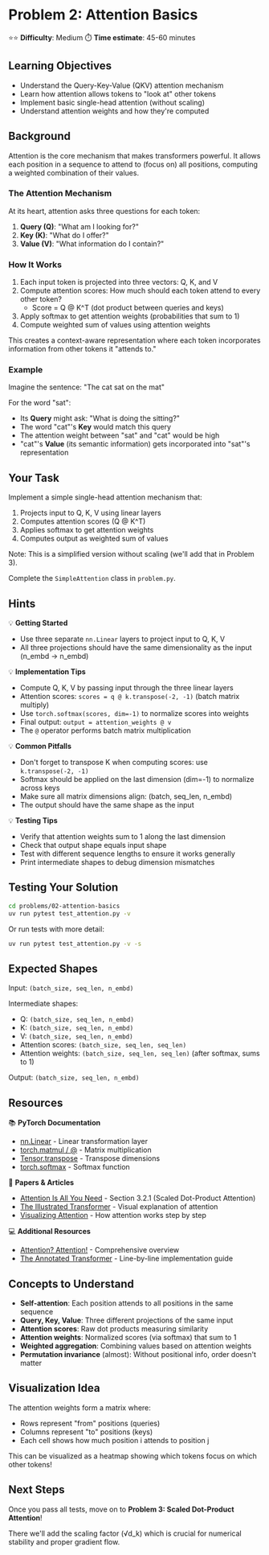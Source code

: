 # Problem 2: Attention Basics

⭐⭐ **Difficulty**: Medium
⏱️ **Time estimate**: 45-60 minutes

## Learning Objectives

- Understand the Query-Key-Value (QKV) attention mechanism
- Learn how attention allows tokens to "look at" other tokens
- Implement basic single-head attention (without scaling)
- Understand attention weights and how they're computed

## Background

Attention is the core mechanism that makes transformers powerful. It allows each position in a sequence to attend to (focus on) all positions, computing a weighted combination of their values.

### The Attention Mechanism

At its heart, attention asks three questions for each token:
1. **Query (Q)**: "What am I looking for?"
2. **Key (K)**: "What do I offer?"
3. **Value (V)**: "What information do I contain?"

### How It Works

1. Each input token is projected into three vectors: Q, K, and V
2. Compute attention scores: How much should each token attend to every other token?
   - Score = Q @ K^T (dot product between queries and keys)
3. Apply softmax to get attention weights (probabilities that sum to 1)
4. Compute weighted sum of values using attention weights

This creates a context-aware representation where each token incorporates information from other tokens it "attends to."

### Example

Imagine the sentence: "The cat sat on the mat"

For the word "sat":
- Its **Query** might ask: "What is doing the sitting?"
- The word "cat"'s **Key** would match this query
- The attention weight between "sat" and "cat" would be high
- "cat"'s **Value** (its semantic information) gets incorporated into "sat"'s representation

## Your Task

Implement a simple single-head attention mechanism that:

1. Projects input to Q, K, V using linear layers
2. Computes attention scores (Q @ K^T)
3. Applies softmax to get attention weights
4. Computes output as weighted sum of values

Note: This is a simplified version without scaling (we'll add that in Problem 3).

Complete the `SimpleAttention` class in `problem.py`.

## Hints

💡 **Getting Started**
- Use three separate `nn.Linear` layers to project input to Q, K, V
- All three projections should have the same dimensionality as the input (n_embd → n_embd)

💡 **Implementation Tips**
- Compute Q, K, V by passing input through the three linear layers
- Attention scores: `scores = q @ k.transpose(-2, -1)`  (batch matrix multiply)
- Use `torch.softmax(scores, dim=-1)` to normalize scores into weights
- Final output: `output = attention_weights @ v`
- The `@` operator performs batch matrix multiplication

💡 **Common Pitfalls**
- Don't forget to transpose K when computing scores: use `k.transpose(-2, -1)`
- Softmax should be applied on the last dimension (dim=-1) to normalize across keys
- Make sure all matrix dimensions align: (batch, seq_len, n_embd)
- The output should have the same shape as the input

💡 **Testing Tips**
- Verify that attention weights sum to 1 along the last dimension
- Check that output shape equals input shape
- Test with different sequence lengths to ensure it works generally
- Print intermediate shapes to debug dimension mismatches

## Testing Your Solution

```bash
cd problems/02-attention-basics
uv run pytest test_attention.py -v
```

Or run tests with more detail:
```bash
uv run pytest test_attention.py -v -s
```

## Expected Shapes

Input: `(batch_size, seq_len, n_embd)`

Intermediate shapes:
- Q: `(batch_size, seq_len, n_embd)`
- K: `(batch_size, seq_len, n_embd)`
- V: `(batch_size, seq_len, n_embd)`
- Attention scores: `(batch_size, seq_len, seq_len)`
- Attention weights: `(batch_size, seq_len, seq_len)` (after softmax, sums to 1)

Output: `(batch_size, seq_len, n_embd)`

## Resources

📚 **PyTorch Documentation**
- [nn.Linear](https://pytorch.org/docs/stable/generated/torch.nn.Linear.html) - Linear transformation layer
- [torch.matmul / @](https://pytorch.org/docs/stable/generated/torch.matmul.html) - Matrix multiplication
- [Tensor.transpose](https://pytorch.org/docs/stable/generated/torch.Tensor.transpose.html) - Transpose dimensions
- [torch.softmax](https://pytorch.org/docs/stable/generated/torch.nn.functional.softmax.html) - Softmax function

📄 **Papers & Articles**
- [Attention Is All You Need](https://arxiv.org/abs/1706.03762) - Section 3.2.1 (Scaled Dot-Product Attention)
- [The Illustrated Transformer](http://jalammar.github.io/illustrated-transformer/) - Visual explanation of attention
- [Visualizing Attention](https://jalammar.github.io/visualizing-neural-machine-translation-mechanics-of-seq2seq-models-with-attention/) - How attention works step by step

💻 **Additional Resources**
- [Attention? Attention!](https://lilianweng.github.io/posts/2018-06-24-attention/) - Comprehensive overview
- [The Annotated Transformer](http://nlp.seas.harvard.edu/annotated-transformer/) - Line-by-line implementation guide

## Concepts to Understand

- **Self-attention**: Each position attends to all positions in the same sequence
- **Query, Key, Value**: Three different projections of the same input
- **Attention scores**: Raw dot products measuring similarity
- **Attention weights**: Normalized scores (via softmax) that sum to 1
- **Weighted aggregation**: Combining values based on attention weights
- **Permutation invariance** (almost): Without positional info, order doesn't matter

## Visualization Idea

The attention weights form a matrix where:
- Rows represent "from" positions (queries)
- Columns represent "to" positions (keys)
- Each cell shows how much position i attends to position j

This can be visualized as a heatmap showing which tokens focus on which other tokens!

## Next Steps

Once you pass all tests, move on to **Problem 3: Scaled Dot-Product Attention**!

There we'll add the scaling factor (√d_k) which is crucial for numerical stability and proper gradient flow.
